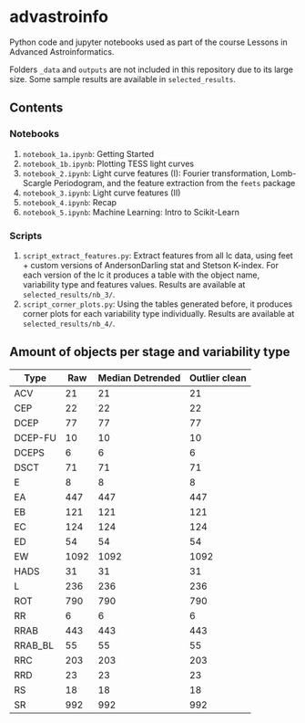 # advastroinfo

Python code and jupyter notebooks used as part of the course Lessons in Advanced Astroinformatics.

Folders `_data` and `outputs` are not included in this repository due to its large size. Some sample results are available in `selected_results`.

## Contents

### Notebooks
1. `notebook_1a.ipynb`: Getting Started
2. `notebook_1b.ipynb`: Plotting TESS light curves
3. `notebook_2.ipynb`: Light curve features (I): Fourier transformation, Lomb-Scargle Periodogram, and the feature extraction from the `feets` package
4. `notebook_3.ipynb`: Light curve features (II)
5. `notebook_4.ipynb`: Recap
6. `notebook_5.ipynb`: Machine Learning: Intro to Scikit-Learn


### Scripts
1. `script_extract_features.py`: Extract features from all lc data, using feet + custom versions of AndersonDarling stat and Stetson K-index. For each version of the lc it produces a table with the object name, variability type and features values. Results are available at `selected_results/nb_3/`.
2. `script_corner_plots.py`: Using the tables generated before, it produces corner plots for each variability type individually. Results are available at `selected_results/nb_4/`.

## Amount of objects per stage and variability type

| Type    | Raw  | Median Detrended | Outlier clean |
|---------|------|------------------|---------------|
| ACV     | 21   | 21               | 21            |
| CEP     | 22   | 22               | 22            |
| DCEP    | 77   | 77               | 77            |
| DCEP-FU | 10   | 10               | 10            |
| DCEPS   | 6    | 6                | 6             |
| DSCT    | 71   | 71               | 71            |
| E       | 8    | 8                | 8             |
| EA      | 447  | 447              | 447           |
| EB      | 121  | 121              | 121           |
| EC      | 124  | 124              | 124           |
| ED      | 54   | 54               | 54            |
| EW      | 1092 | 1092             | 1092          |
| HADS    | 31   | 31               | 31            |
| L       | 236  | 236              | 236           |
| ROT     | 790  | 790              | 790           |
| RR      | 6    | 6                | 6             |
| RRAB    | 443  | 443              | 443           |
| RRAB_BL | 55   | 55               | 55            |
| RRC     | 203  | 203              | 203           |
| RRD     | 23   | 23               | 23            |
| RS      | 18   | 18               | 18            |
| SR      | 992  | 992              | 992           |